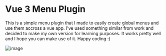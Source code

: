 # Vue 3 Menu Plugin
This is a simple menu plugin that I made to easily create global menus and use them accross a vue app. I've used something similar from work and decided to make my own version for learning purposes. It works pretty well and I hope you can make use of it. Happy coding :)

![image](https://user-images.githubusercontent.com/37227196/173210406-6441e940-59da-4c59-81e4-4705c2eb1ffc.png)
